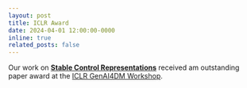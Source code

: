 ```yaml
---
layout: post
title: ICLR Award
date: 2024-04-01 12:00:00-0000
inline: true
related_posts: false
---
```


Our work on **<a href="https://timrudner.com/scr" target="_blank">Stable Control Representations</a>** received am outstanding paper award at the <a href="https://sites.google.com/view/genai4dm-iclr2024" target="_blank">ICLR GenAI4DM Workshop</a>.
